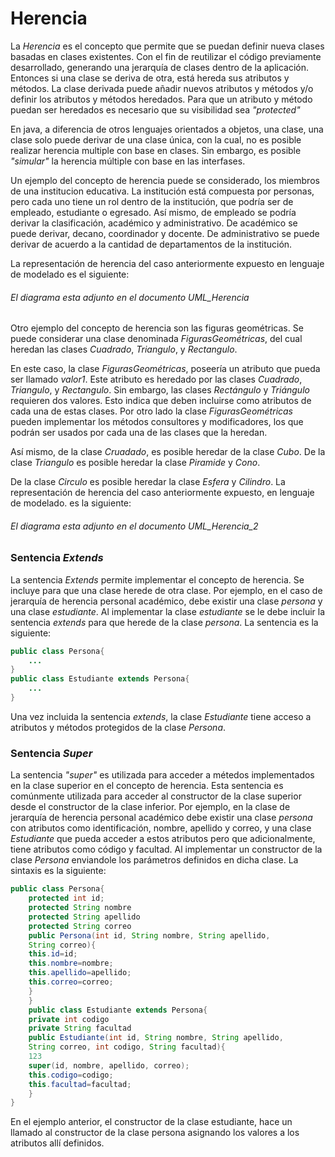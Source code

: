 # Herencia

La _Herencia_ es el concepto que permite que se puedan definir nueva clases basadas en clases existentes. Con el fin de reutilizar el código previamente desarrollado, generando una jerarquía de clases dentro de la aplicación. Entonces si una clase se deriva de otra, está hereda sus atributos y métodos. La clase derivada puede añadir nuevos atributos y métodos y/o definir los atributos y métodos heredados. Para que un atributo y método puedan ser heredados es necesario que su visibilidad sea _"protected"_

En java, a diferencia de otros lenguajes orientados a objetos, una clase, una clase solo puede derivar de una clase única, con la cual, no es posible realizar herencia multiple con base en clases. Sin embargo, es posible _"simular"_ la herencia múltiple con base en las interfases.

Un ejemplo del concepto de herencia puede se considerado, los miembros de una institucion educativa. La institución está compuesta por personas, pero cada uno tiene un rol dentro de la institución, que podría ser de empleado, estudiante o egresado. Así mismo, de empleado se podría derivar la clasificación, académico y administrativo. De académico se puede derivar, decano, coordinador y docente. De administrativo se puede derivar de acuerdo a la cantidad de departamentos de la institución. 


La representación de herencia del caso anteriormente expuesto en lenguaje de modelado es el siguiente:
###### El diagrama esta adjunto en el documento _UML_Herencia_ 

Otro ejemplo del concepto de herencia son las figuras geométricas. Se puede considerar una clase denominada _FigurasGeométricas_, del cual heredan las clases _Cuadrado_, _Triangulo_, y _Rectangulo_.


En este caso, la clase _FigurasGeométricas_, poseería un atributo que pueda ser llamado _valor1_. Este atributo es heredado por las clases _Cuadrado_, _Triangulo_, y _Rectangulo_. Sin embargo, las clases _Rectángulo_ y _Triángulo_ requieren dos valores. Esto indica que deben incluirse como atributos de cada una de estas clases. Por otro lado la clase _FigurasGeométricas_ pueden implementar los métodos consultores y modificadores, los que podrán ser usados por cada una de las clases que la heredan.

Así mismo, de la clase _Cruadado_, es posible   heredar de la clase _Cubo_. De la clase _Triangulo_ es posible heredar la clase _Piramide_ y _Cono_. 

De la clase _Circulo_ es posible heredar la clase _Esfera_ y _Cilindro_. La representación de herencia del caso anteriormente expuesto, en lenguaje de modelado. es la siguiente:

###### El diagrama esta adjunto en el documento _UML_Herencia_2_ 

### Sentencia _Extends_
La sentencia _Extends_ permite implementar el concepto de herencia. Se incluye para que una clase herede de otra clase. Por ejemplo, en el caso de jerarquía de herencia personal académico, debe existir una clase _persona_ y una clase _estudiante_. Al implementar la clase _estudiante_ se le debe incluir la sentencia _extends_ para que herede de la clase _persona_. La sentencia es la siguiente:

```java
public class Persona{
    ...
}
public class Estudiante extends Persona{
    ...
}
```
Una vez incluida la sentencia _extends_, la clase _Estudiante_ tiene acceso a atributos y métodos protegidos de la clase _Persona_.

### Sentencia _Super_ 

La sentencia _"super"_ es utilizada para acceder a métedos implementados en la clase superior en el concepto de herencia. Esta sentencia es comúnmente  utilizada para acceder al constructor de la clase superior desde el constructor de la clase inferior. Por ejemplo, en la clase de jerarquía de herencia personal académico debe existir una clase _persona_ con atributos como identificación, nombre, apellido y correo, y una clase _Estudiante_ que pueda acceder a estos atributos pero  que adicionalmente, tiene atributos como código y facultad. Al implementar un constructor de la clase _Persona_ enviandole los parámetros definidos en dicha clase. La sintaxis es la siguiente: 

```java  
public class Persona{
    protected int id;
    protected String nombre
    protected String apellido
    protected String correo
    public Persona(int id, String nombre, String apellido, 
    String correo){
    this.id=id;
    this.nombre=nombre;
    this.apellido=apellido;
    this.correo=correo;
    }
    }
    public class Estudiante extends Persona{
    private int codigo
    private String facultad
    public Estudiante(int id, String nombre, String apellido, 
    String correo, int codigo, String facultad){
    123
    super(id, nombre, apellido, correo); 
    this.codigo=codigo;
    this.facultad=facultad;
    }
}
```
En el ejemplo anterior, el constructor de la clase estudiante, hace un llamado al constructor de la clase persona asignando los valores a los atributos allí definidos.